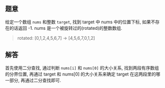 ## 题意

给定一个数组 `nums` 和整数 `target`, 找到 target 中 nums 中的位置下标, 如果不存在的话返回 -1. nums 是一个被旋转过的(rotated)的整数数组.

> rotated: [0,1,2,4,5,6,7] -> [4,5,6,7,0,1,2]

## 解答

首先使用二分查找, 通过判断 `nums[i]` 和 `nums[0]` 的大小关系, 找到两段有序数组的分界位置, 再通过 target 和 nums[0] 的大小关系来确定 target 在这两段里的哪一部分, 再通过二分查找即可.